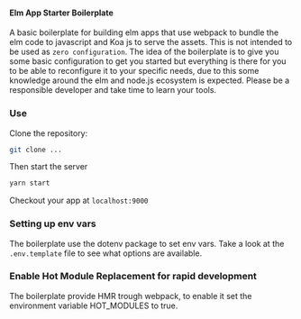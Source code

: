#### Elm App Starter Boilerplate

A basic boilerplate for building elm apps that use webpack to bundle the elm code to javascript and Koa js to serve the assets. This is not intended to be used as `zero configuration`. The idea of the boilerplate is to give you some basic configuration to get you started but everything is there for you to be able to reconfigure it to your specific needs, due to this some knowledge around the elm and node.js ecosystem is expected. Please be a responsible developer and take time to learn your tools.

### Use

Clone the repository:

```bash
git clone ...
```

Then start the server
```bash
yarn start
```

Checkout your app at `localhost:9000`

### Setting up env vars

The boilerplate use the dotenv package to set env vars. Take a look at the `.env.template` file to see what options are available.

### Enable Hot Module Replacement for rapid development

The boilerplate provide HMR trough webpack, to enable it set the environment variable HOT_MODULES to true.

